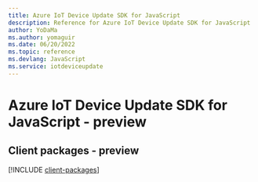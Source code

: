 ```yaml
---
title: Azure IoT Device Update SDK for JavaScript
description: Reference for Azure IoT Device Update SDK for JavaScript
author: YoDaMa
ms.author: yomaguir
ms.date: 06/20/2022
ms.topic: reference
ms.devlang: JavaScript
ms.service: iotdeviceupdate
---
```

# Azure IoT Device Update SDK for JavaScript - preview
## Client packages - preview
[!INCLUDE [client-packages](iot-device-update-client-index.md)]

